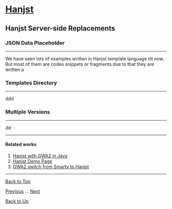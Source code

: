 # [Hanjst](/hanjst/index)
## Hanjst Server-side Replacements
### JSON Data Placeholder
---
We have seen lots of examples written in Hanjst template language till now. But most of them are codes snippets or fragments due to that they are written a  

### Templates Directory
---
ddd


### Multiple Versions
---

dd

---

#### Related works

1. [Hanjst with GWA2 in Java](https://github.com/wadelau/GWA2/tree/master/java)
2. [Hanjst Demo Page](https://ufqi.com/dev/hanjst/)
3. [GWA2 switch from Smarty to Hanjst](https://ufqi.com/blog/gwa2-8-years-with-smarty-to-hanjst/)

---

[Back to Top](/hanjst/hanjst-function-replacement)

[Previous](./hanjst-class) ... [Next](./)

[Back to Up](/hanjst/index)

<!--stackedit_data:
eyJoaXN0b3J5IjpbLTE2MjE0ODkwMDUsLTgyNjYxNzA3NF19
-->
